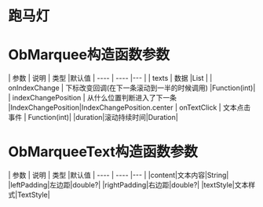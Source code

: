 # 跑马灯

# ObMarquee构造函数参数

| 参数 | 说明 | 类型 |默认值 | ---- | ---- |--- | | texts | 数据 |List<ObMarqueeText> | | onIndexChange |
下标改变回调(在下一条滚动到一半的时候调用) |Function(int)| | indexChangePosition | 从什么位置判断进入了下一条
|IndexChangePosition|IndexChangePosition.center | onTextClick | 文本点击事件 | Function(int)|
|duration|滚动持续时间|Duration|

# ObMarqueeText构造函数参数

| 参数 | 说明 | 类型 |默认值 | ---- | ---- |--- | |content|文本内容|String| |leftPadding|左边距|double?|
|rightPadding|右边距|double?| |textStyle|文本样式|TextStyle|
